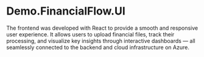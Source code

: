 # Demo.FinancialFlow.UI
The frontend was developed with React to provide a smooth and responsive user experience. It allows users to upload financial files, track their processing, and visualize key insights through interactive dashboards — all seamlessly connected to the backend and cloud infrastructure on Azure.
